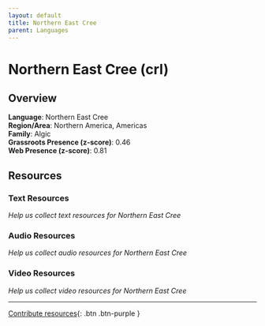 ```yaml
---
layout: default
title: Northern East Cree
parent: Languages
---
```


# Northern East Cree (crl)

## Overview

**Language**: Northern East Cree  
**Region/Area**: Northern America, Americas  
**Family**: Algic  
**Grassroots Presence (z-score)**: 0.46  
**Web Presence (z-score)**: 0.81  

## Resources

### Text Resources
*Help us collect text resources for Northern East Cree*

### Audio Resources
*Help us collect audio resources for Northern East Cree*

### Video Resources
*Help us collect video resources for Northern East Cree*

---

[Contribute resources](https://forms.office.com/e/1SfLJx3u1r){: .btn .btn-purple }
